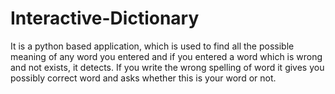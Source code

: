 # Interactive-Dictionary
It is a python based application, which is used to find all the possible meaning of any word you entered and if you entered a word which is wrong and not exists, it detects. If you write the wrong spelling of word it gives you possibly correct word and asks whether this is your word or not.
